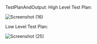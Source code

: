 TestPlanAndOutput:
High Level Test Plan:

![Screenshot (16)](https://user-images.githubusercontent.com/68070984/157219504-94f85c23-0f49-46d9-88c8-1137c21bd526.png)

Low Level Test Plan:

![Screenshot (25)](https://user-images.githubusercontent.com/68070984/157240081-5f946259-eb91-4cef-b176-c9a1c820d9b0.png)


